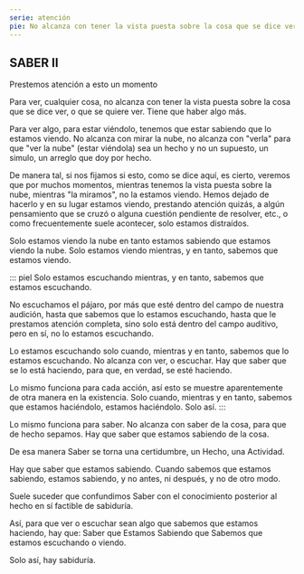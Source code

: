 ```yaml
---
serie: atención
pie: No alcanza con tener la vista puesta sobre la cosa que se dice ver
---
```


## SABER II

Prestemos atención a esto un momento

Para ver, cualquier cosa, no alcanza con tener la vista puesta sobre la cosa que se dice ver, o que se quiere ver. Tiene que haber algo más.

Para ver algo, para estar viéndolo, tenemos que estar sabiendo que lo estamos viendo. No alcanza con mirar la nube, no alcanza con "verla" para que "ver la nube" (estar viéndola) sea un hecho y no un supuesto, un simulo, un arreglo que doy por hecho.

De manera tal, si nos fijamos si esto, como se dice aquí, es cierto, veremos que por muchos momentos, mientras tenemos la vista puesta sobre la nube, mientras "la miramos", no la estamos viendo. Hemos dejado de hacerlo y en su lugar estamos viendo, prestando atención quizás, a algún pensamiento que se cruzó o alguna cuestión pendiente de resolver, etc., o como frecuentemente suele acontecer, solo estamos distraídos.

Solo estamos viendo la nube en tanto estamos sabiendo que estamos viendo la nube.
Solo estamos viendo mientras, y en tanto, sabemos que estamos viendo.

::: piel
Solo estamos escuchando mientras, y en tanto, sabemos que estamos escuchando.

No escuchamos el pájaro, por más que esté dentro del campo de nuestra audición, hasta que sabemos que lo estamos escuchando, hasta que le prestamos atención completa, sino solo está dentro del campo auditivo, pero en sí, no lo estamos escuchando.

Lo estamos escuchando solo cuando, mientras y en tanto, sabemos que lo estamos escuchando.
No alcanza con ver, o escuchar. Hay que saber que se lo está haciendo, para que, en verdad, se esté haciendo.

Lo mismo funciona para cada acción, así esto se muestre aparentemente de otra manera en la existencia. Solo cuando, mientras y en tanto, sabemos que estamos haciéndolo, estamos haciéndolo. Solo así.
:::

Lo mismo funciona para saber. No alcanza con saber de la cosa, para que de hecho sepamos. Hay que saber que estamos sabiendo de la cosa.

De esa manera Saber se torna una certidumbre, un Hecho, una Actividad.

Hay que saber que estamos sabiendo. Cuando sabemos que estamos sabiendo, estamos sabiendo, y no antes, ni después, y no de otro modo.

Suele suceder que confundimos Saber con el conocimiento posterior al hecho en sí factible de sabiduría.

Así, para que ver o escuchar sean algo que sabemos que estamos haciendo, hay que: Saber que Estamos Sabiendo que Sabemos que estamos escuchando o viendo.

Solo así, hay sabiduría.
